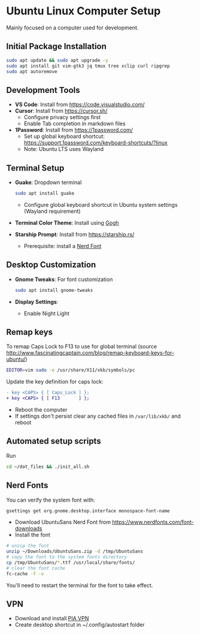 # Ubuntu Linux Computer Setup

Mainly focused on a computer used for development.

## Initial Package Installation

```sh
sudo apt update && sudo apt upgrade -y
sudo apt install git vim-gtk3 jq tmux tree xclip curl ripgrep
sudo apt autoremove
```

## Development Tools

- **VS Code**: Install from https://code.visualstudio.com/
- **Cursor**: Install from https://cursor.sh/
  - Configure privacy settings first
  - Enable Tab completion in markdown files
- **1Password**: Install from https://1password.com/
  - Set up global keyboard shortcut: https://support.1password.com/keyboard-shortcuts/?linux
  - Note: Ubuntu LTS uses Wayland

## Terminal Setup

- **Guake**: Dropdown terminal
  ```sh
  sudo apt install guake
  ```
  - Configure global keyboard shortcut in Ubuntu system settings (Wayland requirement)

- **Terminal Color Theme**: Install using [Gogh](https://github.com/Gogh-Co/Gogh)

- **Starship Prompt**: Install from https://starship.rs/
  - Prerequisite: install a [Nerd Font](https://www.nerdfonts.com/)

## Desktop Customization

- **Gnome Tweaks**: For font customization
  ```sh
  sudo apt install gnome-tweaks
  ```

- **Display Settings**:
  - Enable Night Light

## Remap keys

To remap Caps Lock to F13 to use for global terminal (source
http://www.fascinatingcaptain.com/blog/remap-keyboard-keys-for-ubuntu/)

```sh
EDITOR=vim sudo -e /usr/share/X11/xkb/symbols/pc
```

Update the key definition for caps lock:

```diff
- key <CAPS> { [ Caps_Lock ] };
+ key <CAPS> { [ F13       ] };
```

- Reboot the computer
- If settings don't persist clear any cached files in `/var/lib/xkb/` and reboot

## Automated setup scripts

Run

```sh
cd ~/dot_files && ./init_all.sh
```

## Nerd Fonts

You can verify the system font with:

```sh
gsettings get org.gnome.desktop.interface monospace-font-name
```

- Download UbuntuSans Nerd Font from https://www.nerdfonts.com/font-downloads
- Install the font

```sh
# unzip the font
unzip ~/Downloads/UbuntuSans.zip -d /tmp/UbuntuSans
# copy the font to the system fonts directory
cp /tmp/UbuntuSans/*.ttf /usr/local/share/fonts/
# clear the font cache
fc-cache -f -v
```

You'll need to restart the terminal for the font to take effect.

## VPN

- Download and install [PIA VPN](https://www.privateinternetaccess.com/)
- Create desktop shortcut in ~/.config/autostart folder
